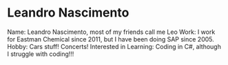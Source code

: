 # Leandro Nascimento
Name: Leandro Nascimento, most of my friends call me Leo Work: I work for Eastman Chemical since 2011, but I have been doing SAP since 2005. Hobby: Cars stuff! Concerts! Interested in Learning: Coding in C#, although I struggle with coding!!!
